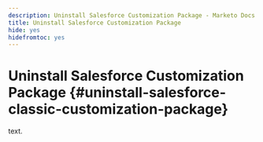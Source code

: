 ```yaml
---
description: Uninstall Salesforce Customization Package - Marketo Docs - Product Documentation
title: Uninstall Salesforce Customization Package
hide: yes
hidefromtoc: yes
---
```

# Uninstall Salesforce Customization Package {#uninstall-salesforce-classic-customization-package}

text.
